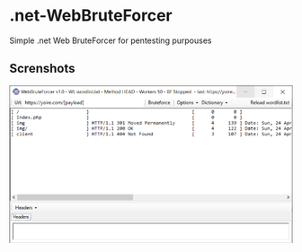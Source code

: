 # .net-WebBruteForcer
Simple .net Web BruteForcer for pentesting purpouses
## Screnshots
![v1.0](https://github.com/m4ndingo/.net-WebBruteForcer/blob/main/screenshots/main_v1.0.png)
